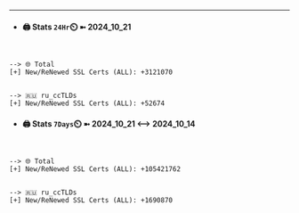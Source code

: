 

---
- #### 🖨️ **Stats** `24Hr`⏲️ ➼ 2024_10_21
```console


--> 🌐 Total
[+] New/ReNewed SSL Certs (ALL): +3121070


--> 🇷🇺 ru_ccTLDs
[+] New/ReNewed SSL Certs (ALL): +52674

```

- #### 🖨️ **Stats** `7Days`⏲️ ➼ 2024_10_21 <--> 2024_10_14
```console


--> 🌐 Total
[+] New/ReNewed SSL Certs (ALL): +105421762


--> 🇷🇺 ru_ccTLDs
[+] New/ReNewed SSL Certs (ALL): +1690870

```

